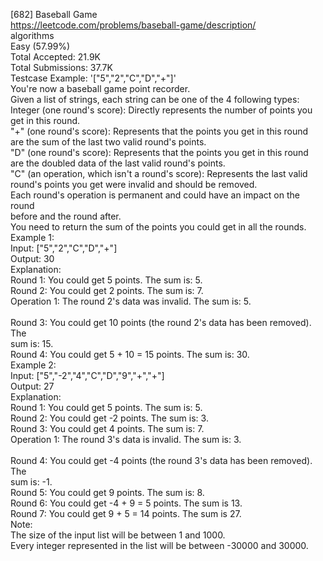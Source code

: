 [682] Baseball Game
<br>https://leetcode.com/problems/baseball-game/description/
<br>algorithms
<br>Easy (57.99%)
<br>Total Accepted:    21.9K
<br>Total Submissions: 37.7K
<br>Testcase Example:  '["5","2","C","D","+"]'
<br>You're now a baseball game point recorder.
<br>Given a list of strings, each string can be one of the 4 following types:
<br>Integer (one round's score): Directly represents the number of points you
<br>get in this round.
<br>"+" (one round's score): Represents that the points you get in this round
<br>are the sum of the last two valid round's points.
<br>"D" (one round's score): Represents that the points you get in this round
<br>are the doubled data of the last valid round's points.
<br>"C" (an operation, which isn't a round's score): Represents the last valid
<br>round's points you get were invalid and should be removed.
<br>Each round's operation is permanent and could have an impact on the round
<br>before and the round after.
<br>You need to return the sum of the points you could get in all the rounds.
<br>Example 1:
<br>Input: ["5","2","C","D","+"]
<br>Output: 30
<br>Explanation: 
<br>Round 1: You could get 5 points. The sum is: 5.
<br>Round 2: You could get 2 points. The sum is: 7.
<br>Operation 1: The round 2's data was invalid. The sum is: 5.  
<br>Round 3: You could get 10 points (the round 2's data has been removed). The
<br>sum is: 15.
<br>Round 4: You could get 5 + 10 = 15 points. The sum is: 30.
<br>Example 2:
<br>Input: ["5","-2","4","C","D","9","+","+"]
<br>Output: 27
<br>Explanation: 
<br>Round 1: You could get 5 points. The sum is: 5.
<br>Round 2: You could get -2 points. The sum is: 3.
<br>Round 3: You could get 4 points. The sum is: 7.
<br>Operation 1: The round 3's data is invalid. The sum is: 3.  
<br>Round 4: You could get -4 points (the round 3's data has been removed). The
<br>sum is: -1.
<br>Round 5: You could get 9 points. The sum is: 8.
<br>Round 6: You could get -4 + 9 = 5 points. The sum is 13.
<br>Round 7: You could get 9 + 5 = 14 points. The sum is 27.
<br>Note:
<br>The size of the input list will be between 1 and 1000.
<br>Every integer represented in the list will be between -30000 and 30000.
<br>